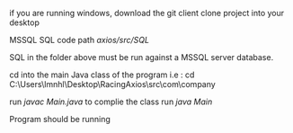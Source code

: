if you are running windows, download the git client
clone project into your desktop

MSSQL SQL code path *axios/src/SQL*

SQL in the folder above must be run against a MSSQL server database.

cd into the main Java class of the program 
i.e : cd C:\Users\lmnhl\Desktop\RacingAxios\src\com\company

run *javac Main.java* to complie the class
run *java Main*

Program should be running
